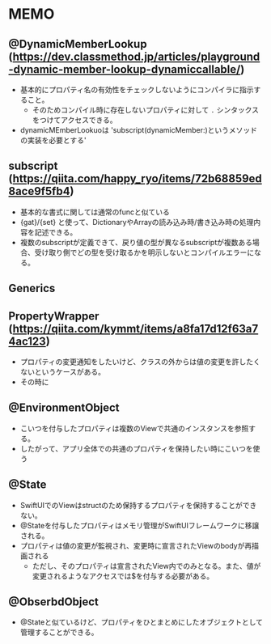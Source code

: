 # MEMO
## @DynamicMemberLookup (https://dev.classmethod.jp/articles/playground-dynamic-member-lookup-dynamiccallable/)
- 基本的にプロパティ名の有効性をチェックしないようにコンパイラに指示すること。
  - そのためコンパイル時に存在しないプロパティに対して `.` シンタックスをつけてアクセスできる。
- dynamicMEmberLookuoは 'subscript(dynamicMember:)というメソッドの実装を必要とする'

## subscript (https://qiita.com/happy_ryo/items/72b68859ed8ace9f5fb4)
- 基本的な書式に関しては通常のfuncと似ている
- {gat}/{set} と使って、DictionaryやArrayの読み込み時/書き込み時の処理内容を記述できる。
- 複数のsubscriptが定義できて、戻り値の型が異なるsubscriptが複数ある場合、受け取り側でどの型を受け取るかを明示しないとコンパイルエラーになる。

## Generics
## PropertyWrapper (https://qiita.com/kymmt/items/a8fa17d12f63a74ac123)
 - プロパティの変更通知をしたいけど、クラスの外からは値の変更を許したくないというケースがある。
 - その時に

## @EnvironmentObject
- こいつを付与したプロパティは複数のViewで共通のインスタンスを参照する。
- したがって、アプリ全体での共通のプロパティを保持したい時にこいつを使う

## @State
- SwiftUIでのViewはstructのため保持するプロパティを保持することができない。
- @Stateを付与したプロパティはメモリ管理がSwiftUIフレームワークに移譲される。
- プロパティは値の変更が監視され、変更時に宣言されたViewのbodyが再描画される
   - ただし、そのプロパティは宣言されたView内でのみとなる。また、値が変更されるようなアクセスでは$を付与する必要がある。
   
## @ObserbdObject
-  @Stateと似ているけど、プロパティをひとまとめにしたオブジェクトとして管理することができる。 
   
